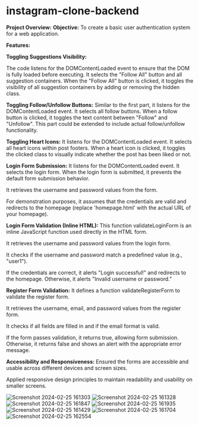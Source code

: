 
# instagram-clone-backend
**Project Overview:**
**Objective:** To create a basic user authentication system for a web application.

**Features:**

**Toggling Suggestions Visibility:**

The code listens for the DOMContentLoaded event to ensure that the DOM is fully loaded before executing.
It selects the "Follow All" button and all suggestion containers.
When the "Follow All" button is clicked, it toggles the visibility of all suggestion containers by adding or removing the hidden class.

**Toggling Follow/Unfollow Buttons:**
Similar to the first part, it listens for the DOMContentLoaded event.
It selects all follow buttons.
When a follow button is clicked, it toggles the text content between "Follow" and "Unfollow".
This part could be extended to include actual follow/unfollow functionality.

**Toggling Heart Icons:**
It listens for the DOMContentLoaded event.
It selects all heart icons within post footers.
When a heart icon is clicked, it toggles the clicked class to visually indicate whether the post has been liked or not.

**Login Form Submission:**
It listens for the DOMContentLoaded event.
It selects the login form.
When the login form is submitted, it prevents the default form submission behavior.

It retrieves the username and password values from the form.

For demonstration purposes, it assumes that the credentials are valid and redirects to the homepage (replace 'homepage.html' with the actual URL of your homepage).

**Login Form Validation (Inline HTML):**
This function validateLoginForm is an inline JavaScript function used directly in the HTML form.

It retrieves the username and password values from the login form.

It checks if the username and password match a predefined value (e.g., "user1").

If the credentials are correct, it alerts "Login successful!" and redirects to the homepage. Otherwise, it alerts "Invalid username or password."

**Register Form Validation:**
It defines a function validateRegisterForm to validate the register form.

It retrieves the username, email, and password values from the register form.

It checks if all fields are filled in and if the email format is valid.

If the form passes validation, it returns true, allowing form submission. Otherwise, it returns false and shows an alert with the appropriate error message.

**Accessibility and Responsiveness:**
Ensured the forms are accessible and usable across different devices and screen sizes.

Applied responsive design principles to maintain readability and usability on smaller screens.

![Screenshot 2024-02-25 161303](https://github.com/thabitha2505/instagram-clone-backend/assets/118505858/3d996f9c-dd88-48cb-88bc-6b895d7fed99)
![Screenshot 2024-02-25 161328](https://github.com/thabitha2505/instagram-clone-backend/assets/118505858/c12833a0-3054-437e-ae97-f7e624145691)
![Screenshot 2024-02-25 161847](https://github.com/thabitha2505/instagram-clone-backend/assets/118505858/0dd46ce5-d36f-49e8-b8d8-2acadb4f3df0)
![Screenshot 2024-02-25 161935](https://github.com/thabitha2505/instagram-clone-backend/assets/118505858/dc3cc8ad-b72a-4507-aaff-e46db7dd28f7)
![Screenshot 2024-02-25 161429](https://github.com/thabitha2505/instagram-clone-backend/assets/118505858/58019199-0cf0-4537-a25d-a53fbec3b35c)
![Screenshot 2024-02-25 161704](https://github.com/thabitha2505/instagram-clone-backend/assets/118505858/591de797-4675-400f-82dc-6b5d128cbbf0)
![Screenshot 2024-02-25 162554](https://github.com/thabitha2505/instagram-clone-backend/assets/118505858/980e9b56-00ad-47d1-9dc4-57a8f01246bf)

